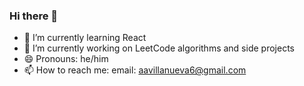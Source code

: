 ### Hi there 👋

- 🌱 I’m currently learning React
- 🔭 I’m currently working on LeetCode algorithms and side projects
- 😄 Pronouns: he/him
- 📫 How to reach me: email: [aavillanueva6@gmail.com](aavillanueva6@gmail.com)

<!--
- 👯 I’m looking to collaborate on ...
- 🤔 I’m looking for help with ...
- 💬 Ask me about ...
- ⚡ Fun fact: ...
-->
